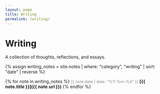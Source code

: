 ```yaml
---
layout: page
title: Writing
permalink: /writing/
---
```


# Writing

A collection of thoughts, reflections, and essays.

<style>
.date {
  font-size: 0.9em;
  color: #888;
}
.title {
  font-weight: bold;
}
</style>

{% assign writing_notes = site.notes | where: "category", "writing" | sort: "date" | reverse %}

{% for note in writing_notes %}
<span class="date">{{ note.date | date: "%Y-%m-%d" }}</span> <span class="title">[{{ note.title }}]({{ note.url }})</span>
{% endfor %}
